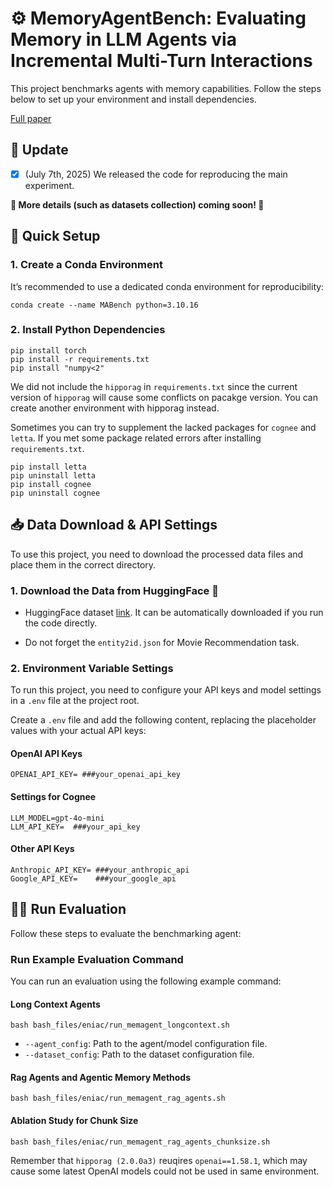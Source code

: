 # ⚙️ MemoryAgentBench: Evaluating Memory in LLM Agents via Incremental Multi-Turn Interactions

This project benchmarks agents with memory capabilities. Follow the steps below to set up your environment and install dependencies. 

[Full paper](https://arxiv.org/abs/2507.05257)

## 🚧 Update

- [x] (July 7th, 2025) We released the code for reproducing the main experiment. 

**🌟 More details (such as datasets collection) coming soon! 🌟**


## 🚀 Quick Setup

### 1. Create a Conda Environment

It’s recommended to use a dedicated conda environment for reproducibility:
```
conda create --name MABench python=3.10.16
```

### 2. Install Python Dependencies

```
pip install torch
pip install -r requirements.txt
pip install "numpy<2"
```
We did not include the `hipporag` in `requirements.txt` since the current version of `hipporag` will cause some conflicts on pacakge version. You can create another environment with hipporag instead.  

Sometimes you can try to supplement the lacked packages for `cognee` and `letta`. If you met some package related errors after installing `requirements.txt`. 
```
pip install letta
pip uninstall letta   
pip install cognee
pip uninstall cognee
```

## 📥 Data Download & API Settings

To use this project, you need to download the processed data files and place them in the correct directory.

### 1. Download the Data from HuggingFace 🤗 

- HuggingFace dataset [link](https://huggingface.co/datasets/ai-hyz/MemoryAgentBench). It can be automatically downloaded if you run the code directly. 

- Do not forget the `entity2id.json` for Movie Recommendation task.


### 2. Environment Variable Settings

To run this project, you need to configure your API keys and model settings in a `.env` file at the project root.

Create a `.env` file and add the following content, replacing the placeholder values with your actual API keys:

#### OpenAI API Keys

```
OPENAI_API_KEY= ###your_openai_api_key
```

#### Settings for Cognee
```
LLM_MODEL=gpt-4o-mini
LLM_API_KEY=  ###your_api_key
```

#### Other API Keys
```
Anthropic_API_KEY= ###your_anthropic_api
Google_API_KEY=    ###your_google_api
```

## 🏃‍♂️ Run Evaluation

Follow these steps to evaluate the benchmarking agent:


### Run Example Evaluation Command

You can run an evaluation using the following example command:

#### Long Context Agents
```
bash bash_files/eniac/run_memagent_longcontext.sh
```
- `--agent_config`: Path to the agent/model configuration file.
- `--dataset_config`: Path to the dataset configuration file.

#### Rag Agents and Agentic Memory Methods

```
bash bash_files/eniac/run_memagent_rag_agents.sh
```
#### Ablation Study for Chunk Size
```
bash bash_files/eniac/run_memagent_rag_agents_chunksize.sh
```

Remember that `hipporag (2.0.0a3)` reuqires `openai==1.58.1`, which may cause some latest OpenAI models could not be used in same environment. 

